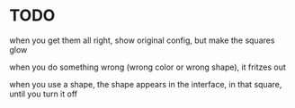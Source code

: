 # TODO

when you get them all right, show original config, but make the squares glow

when you do something wrong (wrong color or wrong shape), it fritzes out

when you use a shape, the shape appears in the interface, in that square, until you turn it off

